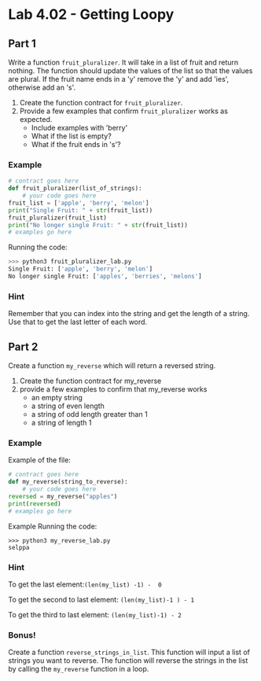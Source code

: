 # Lab 4.02 - Getting Loopy

## Part 1
Write a function `fruit_pluralizer`. It will take in a list of fruit and return nothing. The function should update the values of the list so that the values are plural. If the fruit name ends in a 'y' remove the 'y' and add 'ies', otherwise add an 's'.

1. Create the function contract for `fruit_pluralizer`. 
2. Provide a few examples that confirm `fruit_pluralizer` works as expected.
	* Include examples with 'berry'
	* What if the list is empty?
	* What if the fruit ends in 's'?
	
### Example
 

```python
# contract goes here
def fruit_pluralizer(list_of_strings): 
	# your code goes here
fruit_list = ['apple', 'berry', 'melon']
print("Single Fruit: " + str(fruit_list))
fruit_pluralizer(fruit_list)
print("No longer single Fruit: " + str(fruit_list))
# examples go here
```

Running the code: 

```python
>>> python3 fruit_pluralizer_lab.py
Single Fruit: ['apple', 'berry', 'melon']
No longer single Fruit: ['apples', 'berries', 'melons']

```

### Hint
Remember that you can index into the string and get the length of a string. Use that to get the last letter of each word. 

## Part 2
Create a function `my_reverse` which will return a reversed string.

1. Create the function contract for my_reverse
2. provide a few examples to confirm that my_reverse works
	* an empty string
	* a string of even length
	* a string of odd length greater than 1
	* a string of length 1 

### Example
Example of the file: 

```python
# contract goes here
def my_reverse(string_to_reverse): 
	# your code goes here
reversed = my_reverse("apples")
print(reversed)
# examples go here
```

Example Running the code: 

```
>>> python3 my_reverse_lab.py
selppa
```
### Hint
To get the last element:`(len(my_list) -1) -  0`

To get the second to last element: `(len(my_list)-1 ) - 1`

To get the third to last element: `(len(my_list)-1) - 2`


### Bonus!
Create a function `reverse_strings_in_list`. This function will input a list of strings you want to reverse. The function will reverse the strings in the list by calling the `my_reverse` function in a loop.
